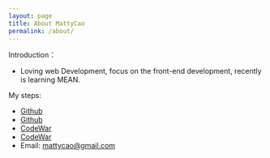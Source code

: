 ```yaml
---
layout: page
title: About MattyCao
permalink: /about/
---
```


Introduction：

* Loving web Development, focus on the front-end development, recently is learning MEAN.

My steps:

- [Github](https://github.com/{{site.github_username}})
- <a href="https://github.com/{{site.github_username}}" target="_blank">Github</a>
- [CodeWar](http://www.codewars.com/users/mattycao)
- <a href="http://www.codewars.com/users/mattycao" target="_blank">CodeWar</a>
- Email: mattycao@gmail.com